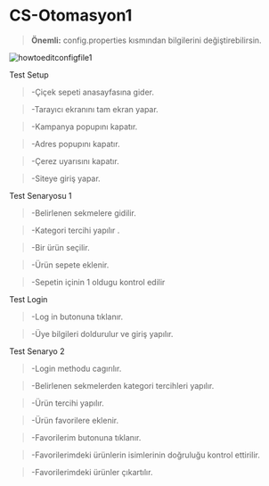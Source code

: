 # CS-Otomasyon1

>**Önemli:** config.properties kısmından bilgilerini değiştirebilirsin.
>
![howtoeditconfigfile1](https://user-images.githubusercontent.com/37184598/142984893-0475334b-a5f7-4a96-9f71-234f04e88a0f.gif)

Test Setup

>-Çiçek sepeti anasayfasına gider.

>-Tarayıcı ekranını tam ekran yapar.

>-Kampanya popupını kapatır.

>-Adres popupını kapatır.

>-Çerez uyarısını kapatır.

>-Siteye giriş yapar.

Test Senaryosu 1 

>-Belirlenen sekmelere gidilir.

>-Kategori tercihi yapılır .

>-Bir ürün seçilir.

>-Ürün sepete eklenir.

>-Sepetin içinin 1 oldugu kontrol edilir

Test Login 

>-Log in butonuna tıklanır.

>-Üye bilgileri doldurulur ve giriş yapılır.

Test Senaryo 2 

>-Login methodu cagırılır.

>-Belirlenen sekmelerden kategori tercihleri yapılır.

>-Ürün tercihi yapılır.

>-Ürün favorilere eklenir.

>-Favorilerim butonuna tıklanır.

>-Favorilerimdeki ürünlerin isimlerinin doğruluğu kontrol ettirilir.

>-Favorilerimdeki ürünler çıkartılır.

